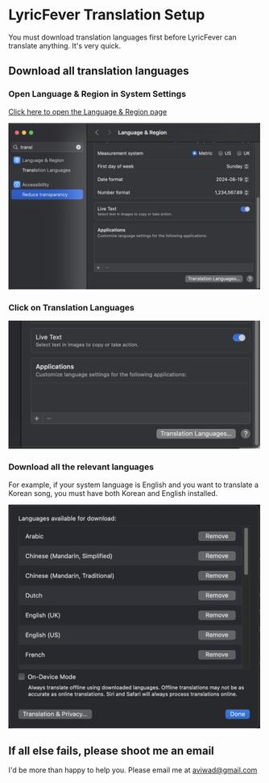 # LyricFever Translation Setup

You must download translation languages first before LyricFever can translate anything. It's very quick.

## Download all translation languages

### Open Language & Region in System Settings

[Click here to open the Language & Region page](x-apple.systempreferences:com.apple.Localization-Settings.extension)

<!-- ![Settings](Settings.png){width=30%} -->
<img src="Settings.png" alt="settings" width="500"/>


### Click on Translation Languages

<img src="New.png" alt="new" width="500"/>

### Download all the relevant languages

For example, if your system language is English and you want to translate a Korean song, you must have both Korean and English installed.

<img src="image.png" alt="image" width="500"/>


## If all else fails, please shoot me an email

I'd be more than happy to help you. Please email me at [aviwad@gmail.com](mailto:aviwad@gmail.com)